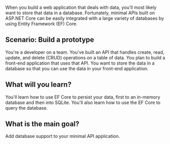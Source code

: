 When you build a web application that deals with data, you'll most likely want to store that data in a database. Fortunately, minimal APIs built on ASP.NET Core can be easily integrated with a large variety of databases by using Entity Framework (EF) Core.

## Scenario: Build a prototype

You're a developer on a team. You've built an API that handles create, read, update, and delete (CRUD) operations on a table of data. You plan to build a front-end application that uses that API. You want to store the data in a database so that you can use the data in your front-end application.

## What will you learn?

You'll learn how to use EF Core to persist your data, first to an in-memory database and then into SQLite. You'll also learn how to use the EF Core to query the database.

## What is the main goal?

Add database support to your minimal API application.
